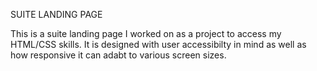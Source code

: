 SUITE LANDING PAGE

This is a suite landing page I worked on as a project to access my HTML/CSS skills.
It is designed with user accessibilty in mind as well as how responsive it can adabt to various 
screen sizes.
